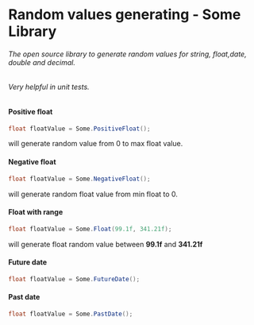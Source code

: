 # Random values generating - Some Library

###### The open source library to generate random values for string, float,date, double and decimal.
###### Very helpful in unit tests.

#### Positive float
```cs
float floatValue = Some.PositiveFloat();
```
will generate random value from 0 to max float value. 

#### Negative float
```cs
float floatValue = Some.NegativeFloat();
```
will generate random float value from min float to 0.

#### Float with range
```cs
float floatValue = Some.Float(99.1f, 341.21f);
```

will generate float random value between **99.1f** and **341.21f**  

#### Future date 
```cs
float floatValue = Some.FutureDate();
```

#### Past date
```cs
float floatValue = Some.PastDate();
```
